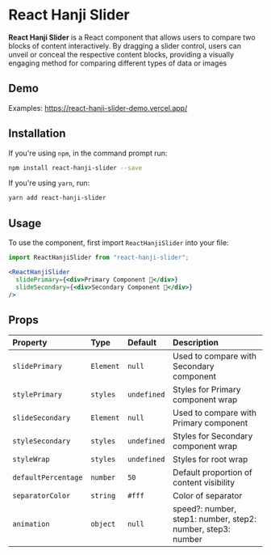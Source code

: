﻿# React Hanji Slider

**React Hanji Slider** is a React component that allows users to compare two blocks of content interactively. By dragging a slider control, users can unveil or conceal the respective content blocks, providing a visually engaging method for comparing different types of data or images

## Demo

Examples: https://react-hanji-slider-demo.vercel.app/

## Installation

If you're using `npm`, in the command prompt run:

```sh
npm install react-hanji-slider --save
```

If you're using `yarn`, run:

```sh
yarn add react-hanji-slider
```

## Usage

To use the component, first import `ReactHanjiSlider` into your file:

```jsx
import ReactHanjiSlider from "react-hanji-slider";
```

```jsx
<ReactHanjiSlider
  slidePrimary={<div>Primary Component 🥢</div>}
  slideSecondary={<div>Secondary Component 🍚</div>}
/>
```

## Props

| Property             | Type           | Default     | Description                                                 |
| :--------------------|:---------------|:------------|:------------------------------------------------------------|
| `slidePrimary`       | `Element`      | `null`      | Used to compare with Secondary component                    |
| `stylePrimary`       | `styles`       | `undefined` | Styles for Primary component wrap                           |
| `slideSecondary`     | `Element`      | `null`      | Used to compare with Primary component                      |
| `styleSecondary`     | `styles`       | `undefined` | Styles for Secondary component wrap                         |
| `styleWrap`          | `styles`       | `undefined` | Styles for root wrap                                        |
| `defaultPercentage`  | `number`       | `50`        | Default proportion of content visibility                    |
| `separatorColor`     | `string`       | `#fff`      | Color of separator                                          |
| `animation`          | `object`       | `null`      | speed?: number, step1: number, step2: number, step3: number |
